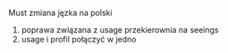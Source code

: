 
Must zmiana jęzka na polski 

1. poprawa związana z usage przekierownia na seeings
2. usage i profil połączyć w jedno 

